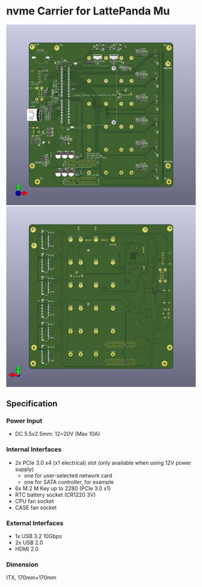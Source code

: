 # nvme Carrier for LattePanda Mu

<img src="./front.jpg" width="512"/>

<img src="./back.jpg" width="512"/>

## Specification

### Power Input

- DC 5.5x2.5mm: 12~20V (Max 10A)

### Internal Interfaces

- 2x PCIe 3.0 x4 (x1 electrical) slot (only available when using 12V power supply)
  - one for user-selected network card
  - one for SATA controller, for example
- 6x M.2 M Key up to 2280 (PCIe 3.0 x1)
- RTC battery socket (CR1220 3V)
- CPU fan socket
- CASE fan socket

### External Interfaces

- 1x USB 3.2 10Gbps
- 2x USB 2.0
- HDMI 2.0

### Dimension

ITX, 170mm×170mm

